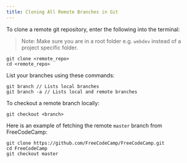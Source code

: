 ```yaml
---
title: Cloning All Remote Branches in Git
---
```

To clone a remote git repository, enter the following into the terminal:

> Note: Make sure you are in a root folder e.g. `webdev` instead of a project specific folder.

    git clone <remote_repo>
    cd <remote_repo>

List your branches using these commands:  

    git branch // Lists local branches
    git branch -a // Lists local and remote branches

To checkout a remote branch locally:

    git checkout <branch>

Here is an example of fetching the remote `master` branch from FreeCodeCamp:  

    git clone https://github.com/FreeCodeCamp/FreeCodeCamp.git
    cd FreeCodeCamp
    git checkout master